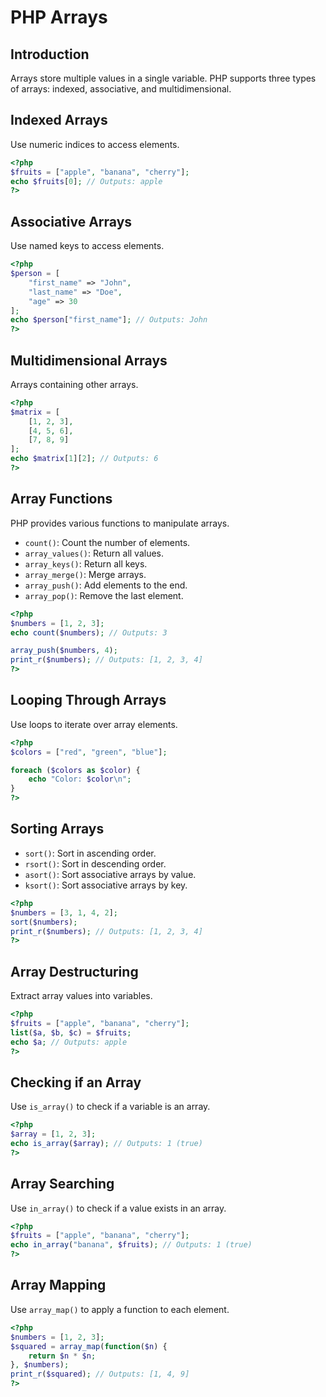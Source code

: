 # PHP Arrays

## Introduction

Arrays store multiple values in a single variable. PHP supports three types of arrays: indexed, associative, and multidimensional.

## Indexed Arrays

Use numeric indices to access elements.

```php
<?php
$fruits = ["apple", "banana", "cherry"];
echo $fruits[0]; // Outputs: apple
?>
```

## Associative Arrays

Use named keys to access elements.

```php
<?php
$person = [
    "first_name" => "John",
    "last_name" => "Doe",
    "age" => 30
];
echo $person["first_name"]; // Outputs: John
?>
```

## Multidimensional Arrays

Arrays containing other arrays.

```php
<?php
$matrix = [
    [1, 2, 3],
    [4, 5, 6],
    [7, 8, 9]
];
echo $matrix[1][2]; // Outputs: 6
?>
```

## Array Functions

PHP provides various functions to manipulate arrays.

- `count()`: Count the number of elements.
- `array_values()`: Return all values.
- `array_keys()`: Return all keys.
- `array_merge()`: Merge arrays.
- `array_push()`: Add elements to the end.
- `array_pop()`: Remove the last element.

```php
<?php
$numbers = [1, 2, 3];
echo count($numbers); // Outputs: 3

array_push($numbers, 4);
print_r($numbers); // Outputs: [1, 2, 3, 4]
?>
```

## Looping Through Arrays

Use loops to iterate over array elements.

```php
<?php
$colors = ["red", "green", "blue"];

foreach ($colors as $color) {
    echo "Color: $color\n";
}
?>
```

## Sorting Arrays

- `sort()`: Sort in ascending order.
- `rsort()`: Sort in descending order.
- `asort()`: Sort associative arrays by value.
- `ksort()`: Sort associative arrays by key.

```php
<?php
$numbers = [3, 1, 4, 2];
sort($numbers);
print_r($numbers); // Outputs: [1, 2, 3, 4]
?>
```

## Array Destructuring

Extract array values into variables.

```php
<?php
$fruits = ["apple", "banana", "cherry"];
list($a, $b, $c) = $fruits;
echo $a; // Outputs: apple
?>
```

## Checking if an Array

Use `is_array()` to check if a variable is an array.

```php
<?php
$array = [1, 2, 3];
echo is_array($array); // Outputs: 1 (true)
?>
```

## Array Searching

Use `in_array()` to check if a value exists in an array.

```php
<?php
$fruits = ["apple", "banana", "cherry"];
echo in_array("banana", $fruits); // Outputs: 1 (true)
?>
```

## Array Mapping

Use `array_map()` to apply a function to each element.

```php
<?php
$numbers = [1, 2, 3];
$squared = array_map(function($n) {
    return $n * $n;
}, $numbers);
print_r($squared); // Outputs: [1, 4, 9]
?>
```